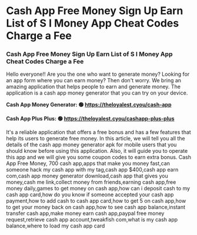 # Cash App Free Money Sign Up Earn List of S I Money App Cheat Codes Charge a Fee

### Cash App Free Money Sign Up Earn List of S I Money App Cheat Codes Charge a Fee

Hello everyone!! Are you the one who want to generate money? Looking for an app form where you can earn money? Then don't worry. We bring an amazing application that helps people to earn and generate money. The application is a cash app money generator that you can try on your device.

<strong>Cash App Money Generator: 🟢 https://theloyalest.cyou/cash-app</strong>

<strong>Cash App Plus Plus: 🟢 https://theloyalest.cyou/cashapp-plus-plus</strong>

It's a reliable application that offers a free bonus and has a few features that help its users to generate free money. In this article, we will tell you all the details of the cash app money generator apk for mobile users that you should know before using this application. Also, it will guide you to operate this app and we will give you some coupon codes to earn extra bonus. Cash App Free Money, 700 cash app,apps that make you money fast,can someone hack my cash app with my tag,cash app $400,cash app earn com,cash app money generator download,cash app that gives you money,cash me link,collect money from friends,earning cash app,free money daily,games to get money on cash app,how can i deposit cash to my cash app card,how do you know if someone accepted your cash app payment,how to add cash to cash app card,how to get 5 on cash app,how to get your money back on cash app,how to see cash app balance,instant transfer cash app,make money earn cash app,paypal free money request,retrieve cash app account,tweakfish com,what is my cash app balance,where to load my cash app card
